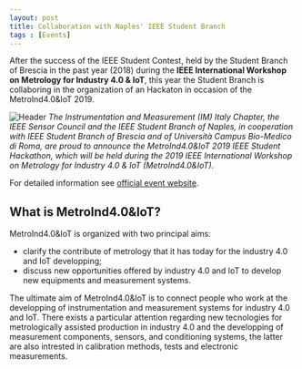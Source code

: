 ```yaml
---
layout: post
title: Collaboration with Naples' IEEE Student Branch
tags : [Events]
---
```


After the success of the IEEE Student Contest, held by the Student Branch of Brescia in the past year (2018) during the **IEEE International Workshop on Metrology for Industry 4.0 & IoT**, this year the Student Branch is collaboring in the organization of an Hackaton in occasion of the MetroInd4.0&IoT 2019.

![Header](/images/header_hackathon.jpg)
*The Instrumentation and Measurement (IM) Italy Chapter, the IEEE Sensor Council and the IEEE Student Branch of Naples, in cooperation with IEEE Student Branch of Brescia and of Università Campus Bio-Medico di Roma, are proud to announce the MetroInd4.0&IoT 2019 IEEE Student Hackathon, which will be held during the 2019 IEEE International Workshop on Metrology for Industry 4.0 & IoT (MetroInd4.0&IoT).*


For detailed information see [official event website](http://www.metroind40iot.org/home).

##	What is MetroInd4.0&IoT?
MetroInd4.0&IoT is organized with two principal aims:

* clarify the contribute of metrology that it has today for the industry 4.0 and IoT developping;
* discuss new opportunities offered by industry 4.0 and IoT to develop new equipments and measurement systems.

The ultimate aim of MetroInd4.0&IoT is to connect people who work at the developping of instrumentation and measurement systems for industry 4.0 and IoT. There exists a particular attention regarding new tecnologies for metrologically assisted production in industry 4.0 and the developping of measurement components, sensors, and conditioning systems, the latter are also intrested in calibration methods, tests and electronic measurements.
